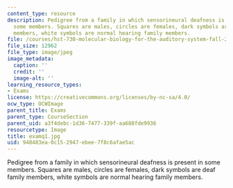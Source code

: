 ```yaml
---
content_type: resource
description: Pedigree from a family in which sensorineural deafness is present in
  some members. Squares are males, circles are females, dark symbols are deaf family
  members, white symbols are normal hearing family members.
file: /courses/hst-730-molecular-biology-for-the-auditory-system-fall-2002/948483ea0c152947ebee7f8c6afae5ac_examq1.jpg
file_size: 12962
file_type: image/jpeg
image_metadata:
  caption: ''
  credit: ''
  image-alt: ''
learning_resource_types:
- Exams
license: https://creativecommons.org/licenses/by-nc-sa/4.0/
ocw_type: OCWImage
parent_title: Exams
parent_type: CourseSection
parent_uid: a3f4debc-1d36-7477-339f-aa688fde9936
resourcetype: Image
title: examq1.jpg
uid: 948483ea-0c15-2947-ebee-7f8c6afae5ac
---
```

Pedigree from a family in which sensorineural deafness is present in some members. Squares are males, circles are females, dark symbols are deaf family members, white symbols are normal hearing family members.